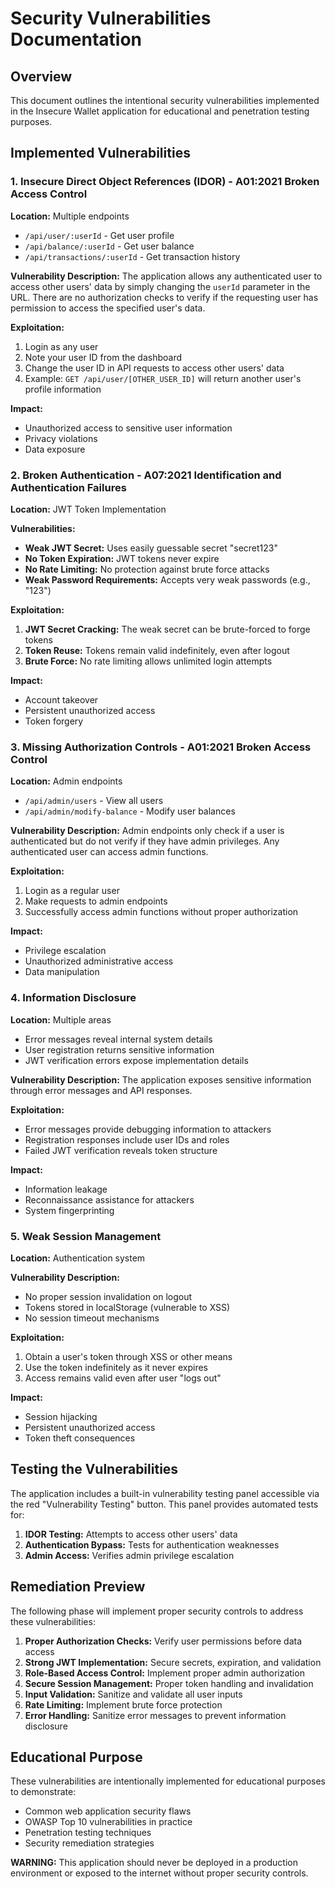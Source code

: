 # Security Vulnerabilities Documentation

## Overview
This document outlines the intentional security vulnerabilities implemented in the Insecure Wallet application for educational and penetration testing purposes.

## Implemented Vulnerabilities

### 1. Insecure Direct Object References (IDOR) - A01:2021 Broken Access Control

**Location:** Multiple endpoints
- `/api/user/:userId` - Get user profile
- `/api/balance/:userId` - Get user balance  
- `/api/transactions/:userId` - Get transaction history

**Vulnerability Description:**
The application allows any authenticated user to access other users' data by simply changing the `userId` parameter in the URL. There are no authorization checks to verify if the requesting user has permission to access the specified user's data.

**Exploitation:**
1. Login as any user
2. Note your user ID from the dashboard
3. Change the user ID in API requests to access other users' data
4. Example: `GET /api/user/[OTHER_USER_ID]` will return another user's profile information

**Impact:**
- Unauthorized access to sensitive user information
- Privacy violations
- Data exposure

### 2. Broken Authentication - A07:2021 Identification and Authentication Failures

**Location:** JWT Token Implementation

**Vulnerabilities:**
- **Weak JWT Secret:** Uses easily guessable secret "secret123"
- **No Token Expiration:** JWT tokens never expire
- **No Rate Limiting:** No protection against brute force attacks
- **Weak Password Requirements:** Accepts very weak passwords (e.g., "123")

**Exploitation:**
1. **JWT Secret Cracking:** The weak secret can be brute-forced to forge tokens
2. **Token Reuse:** Tokens remain valid indefinitely, even after logout
3. **Brute Force:** No rate limiting allows unlimited login attempts

**Impact:**
- Account takeover
- Persistent unauthorized access
- Token forgery

### 3. Missing Authorization Controls - A01:2021 Broken Access Control

**Location:** Admin endpoints
- `/api/admin/users` - View all users
- `/api/admin/modify-balance` - Modify user balances

**Vulnerability Description:**
Admin endpoints only check if a user is authenticated but do not verify if they have admin privileges. Any authenticated user can access admin functions.

**Exploitation:**
1. Login as a regular user
2. Make requests to admin endpoints
3. Successfully access admin functions without proper authorization

**Impact:**
- Privilege escalation
- Unauthorized administrative access
- Data manipulation

### 4. Information Disclosure

**Location:** Multiple areas
- Error messages reveal internal system details
- User registration returns sensitive information
- JWT verification errors expose implementation details

**Vulnerability Description:**
The application exposes sensitive information through error messages and API responses.

**Exploitation:**
- Error messages provide debugging information to attackers
- Registration responses include user IDs and roles
- Failed JWT verification reveals token structure

**Impact:**
- Information leakage
- Reconnaissance assistance for attackers
- System fingerprinting

### 5. Weak Session Management

**Location:** Authentication system

**Vulnerability Description:**
- No proper session invalidation on logout
- Tokens stored in localStorage (vulnerable to XSS)
- No session timeout mechanisms

**Exploitation:**
1. Obtain a user's token through XSS or other means
2. Use the token indefinitely as it never expires
3. Access remains valid even after user "logs out"

**Impact:**
- Session hijacking
- Persistent unauthorized access
- Token theft consequences

## Testing the Vulnerabilities

The application includes a built-in vulnerability testing panel accessible via the red "Vulnerability Testing" button. This panel provides automated tests for:

1. **IDOR Testing:** Attempts to access other users' data
2. **Authentication Bypass:** Tests for authentication weaknesses
3. **Admin Access:** Verifies admin privilege escalation

## Remediation Preview

The following phase will implement proper security controls to address these vulnerabilities:

1. **Proper Authorization Checks:** Verify user permissions before data access
2. **Strong JWT Implementation:** Secure secrets, expiration, and validation
3. **Role-Based Access Control:** Implement proper admin authorization
4. **Secure Session Management:** Proper token handling and invalidation
5. **Input Validation:** Sanitize and validate all user inputs
6. **Rate Limiting:** Implement brute force protection
7. **Error Handling:** Sanitize error messages to prevent information disclosure

## Educational Purpose

These vulnerabilities are intentionally implemented for educational purposes to demonstrate:
- Common web application security flaws
- OWASP Top 10 vulnerabilities in practice
- Penetration testing techniques
- Security remediation strategies

**WARNING:** This application should never be deployed in a production environment or exposed to the internet without proper security controls.

